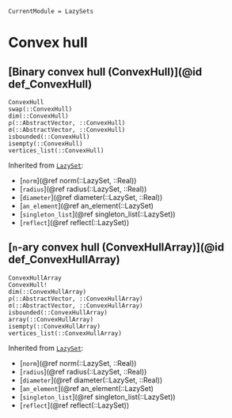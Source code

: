 ```@meta
CurrentModule = LazySets
```

# Convex hull

## [Binary convex hull (ConvexHull)](@id def_ConvexHull)

```@docs
ConvexHull
swap(::ConvexHull)
dim(::ConvexHull)
ρ(::AbstractVector, ::ConvexHull)
σ(::AbstractVector, ::ConvexHull)
isbounded(::ConvexHull)
isempty(::ConvexHull)
vertices_list(::ConvexHull)
```
Inherited from [`LazySet`](@ref):
* [`norm`](@ref norm(::LazySet, ::Real))
* [`radius`](@ref radius(::LazySet, ::Real))
* [`diameter`](@ref diameter(::LazySet, ::Real))
* [`an_element`](@ref an_element(::LazySet)
* [`singleton_list`](@ref singleton_list(::LazySet))
* [`reflect`](@ref reflect(::LazySet))

## [``n``-ary convex hull (ConvexHullArray)](@id def_ConvexHullArray)

```@docs
ConvexHullArray
ConvexHull!
dim(::ConvexHullArray)
ρ(::AbstractVector, ::ConvexHullArray)
σ(::AbstractVector, ::ConvexHullArray)
isbounded(::ConvexHullArray)
array(::ConvexHullArray)
isempty(::ConvexHullArray)
vertices_list(::ConvexHullArray)
```
Inherited from [`LazySet`](@ref):
* [`norm`](@ref norm(::LazySet, ::Real))
* [`radius`](@ref radius(::LazySet, ::Real))
* [`diameter`](@ref diameter(::LazySet, ::Real))
* [`an_element`](@ref an_element(::LazySet)
* [`singleton_list`](@ref singleton_list(::LazySet))
* [`reflect`](@ref reflect(::LazySet))
